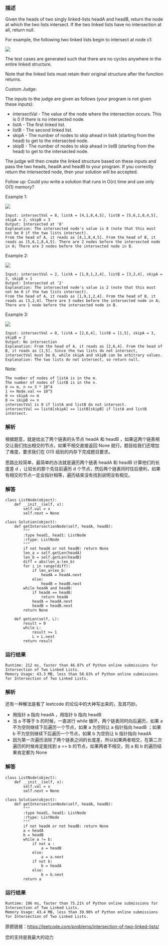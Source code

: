 ### 描述


Given the heads of two singly linked-lists headA and headB, return the node at which the two lists intersect. If the two linked lists have no intersection at all, return null.

For example, the following two linked lists begin to intersect at node c1:

![](https://p3-juejin.byteimg.com/tos-cn-i-k3u1fbpfcp/55557a2090d64f08be1d1d74f36767a2~tplv-k3u1fbpfcp-zoom-1.image)

The test cases are generated such that there are no cycles anywhere in the entire linked structure.

Note that the linked lists must retain their original structure after the function returns.

Custom Judge:

The inputs to the judge are given as follows (your program is not given these inputs):

* intersectVal - The value of the node where the intersection occurs. This is 0 if there is no intersected node.
* listA - The first linked list.
* listB - The second linked list.
* skipA - The number of nodes to skip ahead in listA (starting from the head) to get to the intersected node.
* skipB - The number of nodes to skip ahead in listB (starting from the head) to get to the intersected node.


The judge will then create the linked structure based on these inputs and pass the two heads, headA and headB to your program. If you correctly return the intersected node, then your solution will be accepted.


Follow up: Could you write a solution that runs in O(n) time and use only O(1) memory?

Example 1:

![](https://p3-juejin.byteimg.com/tos-cn-i-k3u1fbpfcp/6fd9f1801ba34b23b4a1cb72c75ada7e~tplv-k3u1fbpfcp-zoom-1.image)

	Input: intersectVal = 8, listA = [4,1,8,4,5], listB = [5,6,1,8,4,5], skipA = 2, skipB = 3
	Output: Intersected at '8'
	Explanation: The intersected node's value is 8 (note that this must not be 0 if the two lists intersect).
	From the head of A, it reads as [4,1,8,4,5]. From the head of B, it reads as [5,6,1,8,4,5]. There are 2 nodes before the intersected node in A; There are 3 nodes before the intersected node in B.
	
	
Example 2:

![](https://p3-juejin.byteimg.com/tos-cn-i-k3u1fbpfcp/2bb686d505a348f38d58bd4aa4aa4ed2~tplv-k3u1fbpfcp-zoom-1.image)

	Input: intersectVal = 2, listA = [1,9,1,2,4], listB = [3,2,4], skipA = 3, skipB = 1
	Output: Intersected at '2'
	Explanation: The intersected node's value is 2 (note that this must not be 0 if the two lists intersect).
	From the head of A, it reads as [1,9,1,2,4]. From the head of B, it reads as [3,2,4]. There are 3 nodes before the intersected node in A; There are 1 node before the intersected node in B.

Example 3:

![](https://p3-juejin.byteimg.com/tos-cn-i-k3u1fbpfcp/f854a538f49a489988389d8fcede778f~tplv-k3u1fbpfcp-zoom-1.image)

	Input: intersectVal = 0, listA = [2,6,4], listB = [1,5], skipA = 3, skipB = 2
	Output: No intersection
	Explanation: From the head of A, it reads as [2,6,4]. From the head of B, it reads as [1,5]. Since the two lists do not intersect, intersectVal must be 0, while skipA and skipB can be arbitrary values.
	Explanation: The two lists do not intersect, so return null.



Note:

	The number of nodes of listA is in the m.
	The number of nodes of listB is in the n.
	0 <= m, n <= 3 * 10^4
	1 <= Node.val <= 10^5
	0 <= skipA <= m
	0 <= skipB <= n
	intersectVal is 0 if listA and listB do not intersect.
	intersectVal == listA[skipA] == listB[skipB] if listA and listB intersect.
	 

### 解析

根据题意，就是给出了两个链表的头节点 headA 和 headB ，如果这两个链表相交让我们找出相交的节点，如果不相交直接返回 None 就行。题目给我们还增加了难度，要求我们在 O(1) 级别的内存下完成题目要求。

思路比较简单，最简单的办法就是遍历两个链表 headA 和 headB 计算他们的长度差 d ，让较长的那个先往前遍历 d 个节点，然后两个链表同时往后便利，如果有相交的节点一定会指针相等，遍历结束没有找到说明没有相交。

### 解答
					
	class ListNode(object):
	    def __init__(self, x):
	        self.val = x
	        self.next = None
	
	class Solution(object):
	    def getIntersectionNode(self, headA, headB):
	        """
	        :type head1, head1: ListNode
	        :rtype: ListNode
	        """
	        if not headA or not headB: return None
	        len_a = self.getLen(headA)
	        len_b = self.getLen(headB)
	        diff = abs(len_a-len_b)
	        for i in range(diff):
	            if len_a>len_b:
	                headA = headA.next
	            else:
	                headB = headB.next
	        while headA and headB:
	            if headA == headB:
	                return headA
	            headA = headA.next
	            headB = headB.next
	        return None
	        
	    def getLen(self, L):
	        result = 0
	        while L:
	            result += 1
	            L = L.next
	        return result
            	      
			
### 运行结果

	
	Runtime: 212 ms, faster than 46.07% of Python online submissions for Intersection of Two Linked Lists.
	Memory Usage: 43.3 MB, less than 58.63% of Python online submissions for Intersection of Two Linked Lists.



### 解析



还有一种解法是看了 leetcode 的论坛中的大神写出来的，及其巧妙。

* 用指针 a 指向 headA ，用指针 b 指向 headB 
* 当 a 不等于 b 的时候，一直进行 while 循环，两个链表同时向后遍历，如果 a 不为空则继续下后遍历一个节点，如果 a 为空则让 a 指针指向 headB ；如果 b 不为空则继续下后遍历一个节点，如果 b 为空则让 b 指针指向 headA
* 因为第一次遍历消除了两个链表之间的长度差，所以如果两者相交，在第二次遍历的时候肯定能找到 a == b 的节点，如果两者不相交，则 a 和 b 的遍历结果肯定都为 None 


### 解答
					
	class ListNode(object):
	    def __init__(self, x):
	        self.val = x
	        self.next = None
	
	class Solution(object):
	    def getIntersectionNode(self, headA, headB):
	        """
	        :type head1, head1: ListNode
	        :rtype: ListNode
	        """
	        if not headA or not headB: return None
	        a = headA
	        b = headB
	        while a != b:
	            if not a :
	                a = headB
	            else:
	                a = a.next
	            if not b:
	                b = headA
	            else:
	                b = b.next
	        return a
        	      
			
### 运行结果

	Runtime: 196 ms, faster than 75.21% of Python online submissions for Intersection of Two Linked Lists.
	Memory Usage: 43.4 MB, less than 39.90% of Python online submissions for Intersection of Two Linked Lists.


原题链接：https://leetcode.com/problems/intersection-of-two-linked-lists/


您的支持是我最大的动力
